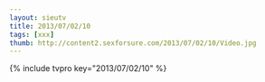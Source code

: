 ```yaml
--- 
layout: sieutv
title: 2013/07/02/10
tags: [xxx]
thumb: http://content2.sexforsure.com/2013/07/02/10/Video.jpg
---
```

{% include tvpro key="2013/07/02/10" %} 
